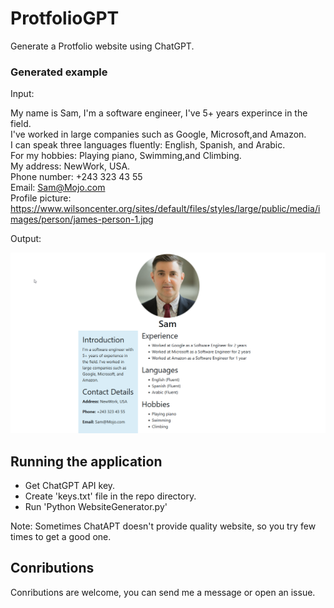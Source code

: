 # ProtfolioGPT

Generate a Protfolio website using ChatGPT.

### Generated example

Input:

My name is Sam, I'm a software engineer, I've 5+ years experince in the field.
\
I've worked in large companies such as Google, Microsoft,and Amazon.
\
I can speak three languages fluently: English, Spanish, and Arabic.
\
For my hobbies: Playing piano, Swimming,and Climbing.
\
My address: NewWork, USA.
\
Phone number: +243 323 43 55
\
Email: Sam@Mojo.com
\
Profile picture: https://www.wilsoncenter.org/sites/default/files/styles/large/public/media/images/person/james-person-1.jpg

Output:

![Example](./Docs/example.png)

## Running the application

- Get ChatGPT API key.
- Create 'keys.txt' file in the repo directory.
- Run 'Python WebsiteGenerator.py'

Note: Sometimes ChatAPT doesn't provide quality website, so you try few times to get a good one.

## Conributions

Conributions are welcome, you can send me a message or open an issue.
